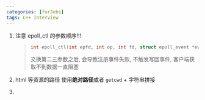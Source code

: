 ```yaml
---
categories: [forJobs]
tags: C++ Interview
---
```






1.   注意 epoll_ctl 的参数顺序!!!

     >   ```c 
     >   int epoll_ctl(int epfd, int op, int fd, struct epoll_event *event);
     >   ```
     >
     >   交换第二三参数之后, 会导致注册事件失败, 不触发写回事件, 客户端获取不到数据一直阻塞

2.   html 等资源的路径 使用**绝对路径**或者 `getcwd` + 字符串拼接

     >   

3.   





